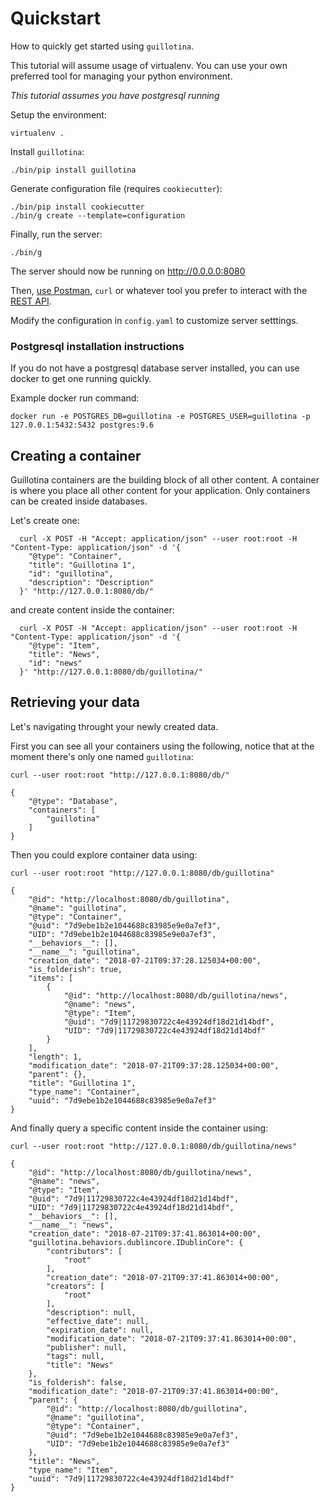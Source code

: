 # Quickstart

How to quickly get started using `guillotina`.

This tutorial will assume usage of virtualenv. You can use your own preferred
tool for managing your python environment.

*This tutorial assumes you have postgresql running*

Setup the environment:

```
virtualenv .
```

Install `guillotina`:

```
./bin/pip install guillotina
```

Generate configuration file (requires `cookiecutter`):

```
./bin/pip install cookiecutter
./bin/g create --template=configuration
```

Finally, run the server:

```
./bin/g
```

The server should now be running on http://0.0.0.0:8080

Then, [use Postman](https://www.getpostman.com/), `curl` or whatever tool you
prefer to interact with the [REST API](./rest/index.html).

Modify the configuration in `config.yaml` to customize server setttings.


### Postgresql installation instructions

If you do not have a postgresql database server installed, you can use docker
to get one running quickly.

Example docker run command:

```
docker run -e POSTGRES_DB=guillotina -e POSTGRES_USER=guillotina -p 127.0.0.1:5432:5432 postgres:9.6
```


## Creating a container

Guillotina containers are the building block of all other content. A container
is where you place all other content for your application. Only containers can
be created inside databases.

Let's create one:

```
  curl -X POST -H "Accept: application/json" --user root:root -H "Content-Type: application/json" -d '{
    "@type": "Container",
    "title": "Guillotina 1",
    "id": "guillotina",
    "description": "Description"
  }' "http://127.0.0.1:8080/db/"
```

and create content inside the container:

```
  curl -X POST -H "Accept: application/json" --user root:root -H "Content-Type: application/json" -d '{
    "@type": "Item",
    "title": "News",
    "id": "news"
  }' "http://127.0.0.1:8080/db/guillotina/"
```

## Retrieving your data

Let's navigating throught your newly created data.

First you can see all your containers using the following, notice that at the moment there's only one named `guillotina`:

```
curl --user root:root "http://127.0.0.1:8080/db/"
```
```
{
    "@type": "Database",
    "containers": [
        "guillotina"
    ]
}
```

Then you could explore container data using:

```
curl --user root:root "http://127.0.0.1:8080/db/guillotina"
```
```
{
    "@id": "http://localhost:8080/db/guillotina",
    "@name": "guillotina",
    "@type": "Container",
    "@uid": "7d9ebe1b2e1044688c83985e9e0a7ef3",
    "UID": "7d9ebe1b2e1044688c83985e9e0a7ef3",
    "__behaviors__": [],
    "__name__": "guillotina",
    "creation_date": "2018-07-21T09:37:28.125034+00:00",
    "is_folderish": true,
    "items": [
        {
            "@id": "http://localhost:8080/db/guillotina/news",
            "@name": "news",
            "@type": "Item",
            "@uid": "7d9|11729830722c4e43924df18d21d14bdf",
            "UID": "7d9|11729830722c4e43924df18d21d14bdf"
        }
    ],
    "length": 1,
    "modification_date": "2018-07-21T09:37:28.125034+00:00",
    "parent": {},
    "title": "Guillotina 1",
    "type_name": "Container",
    "uuid": "7d9ebe1b2e1044688c83985e9e0a7ef3"
}
```

And finally query a specific content inside the container using:

```
curl --user root:root "http://127.0.0.1:8080/db/guillotina/news"
```
```
{
    "@id": "http://localhost:8080/db/guillotina/news",
    "@name": "news",
    "@type": "Item",
    "@uid": "7d9|11729830722c4e43924df18d21d14bdf",
    "UID": "7d9|11729830722c4e43924df18d21d14bdf",
    "__behaviors__": [],
    "__name__": "news",
    "creation_date": "2018-07-21T09:37:41.863014+00:00",
    "guillotina.behaviors.dublincore.IDublinCore": {
        "contributors": [
            "root"
        ],
        "creation_date": "2018-07-21T09:37:41.863014+00:00",
        "creators": [
            "root"
        ],
        "description": null,
        "effective_date": null,
        "expiration_date": null,
        "modification_date": "2018-07-21T09:37:41.863014+00:00",
        "publisher": null,
        "tags": null,
        "title": "News"
    },
    "is_folderish": false,
    "modification_date": "2018-07-21T09:37:41.863014+00:00",
    "parent": {
        "@id": "http://localhost:8080/db/guillotina",
        "@name": "guillotina",
        "@type": "Container",
        "@uid": "7d9ebe1b2e1044688c83985e9e0a7ef3",
        "UID": "7d9ebe1b2e1044688c83985e9e0a7ef3"
    },
    "title": "News",
    "type_name": "Item",
    "uuid": "7d9|11729830722c4e43924df18d21d14bdf"
}
```
